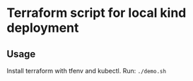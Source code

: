 # Terraform script for local kind deployment


## Usage
Install terraform with tfenv and kubectl.
Run: ``./demo.sh``
